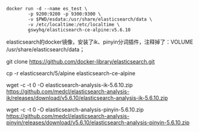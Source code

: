 
```shell
docker run -d --name es_test \
        -p 9200:9200 -p 9300:9300 \
        -v $PWD/esdata:/usr/share/elasticsearch/data \
        -v /etc/localtime:/etc/localtime \
        gswyhq/elasticsearch-ce-alpine:v5.6.10

```

elasticsearch的docker镜像，安装了ik、pinyin分词插件，注释掉了：VOLUME /usr/share/elasticsearch/data；

git clone https://github.com/docker-library/elasticsearch.git

cp -r elasticsearch/5/alpine elasticsearch-ce-alpine

wget -c -t 0 -O elasticsearch-analysis-ik-5.6.10.zip https://github.com/medcl/elasticsearch-analysis-ik/releases/download/v5.6.10/elasticsearch-analysis-ik-5.6.10.zip

wget -c -t 0 -O elasticsearch-analysis-pinyin-5.6.10.zip https://github.com/medcl/elasticsearch-analysis-pinyin/releases/download/v5.6.10/elasticsearch-analysis-pinyin-5.6.10.zip


